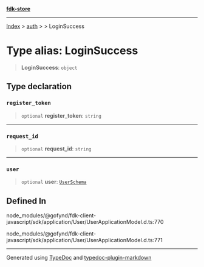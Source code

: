 [**fdk-store**](../../../README.md)
***

[Index](../../../API.md) > [auth](../../README.md) > [<internal>](../README.md) > LoginSuccess

# Type alias: LoginSuccess

> **LoginSuccess**: `object`

## Type declaration

### `register_token`

> `optional` **register\_token**: `string`

***

### `request_id`

> `optional` **request\_id**: `string`

***

### `user`

> `optional` **user**: [`UserSchema`](type-alias.UserSchema.md)

## Defined In

node\_modules/@gofynd/fdk-client-javascript/sdk/application/User/UserApplicationModel.d.ts:770

node\_modules/@gofynd/fdk-client-javascript/sdk/application/User/UserApplicationModel.d.ts:771

***
Generated using [TypeDoc](https://typedoc.org/) and [typedoc-plugin-markdown](https://www.npmjs.com/package/typedoc-plugin-markdown)
